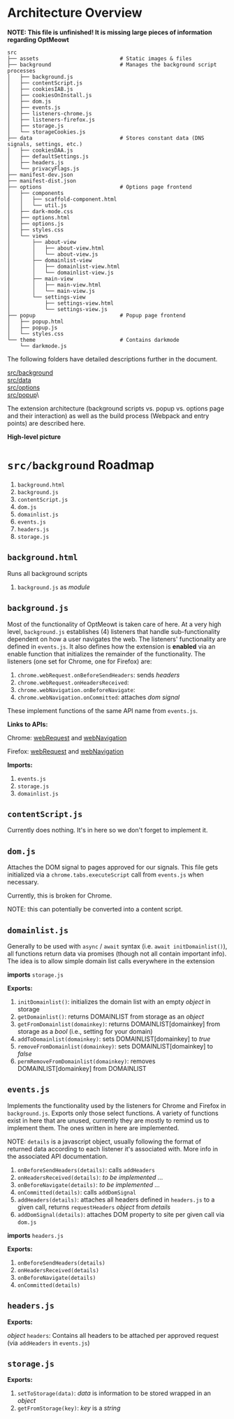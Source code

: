 # Architecture Overview

**NOTE: This file is unfinished! It is missing large pieces of information regarding OptMeowt**

```
src
├── assets							# Static images & files
├── background						# Manages the background script processes
│   ├── background.js
│   ├── contentScript.js
│   ├── cookiesIAB.js
│   ├── cookiesOnInstall.js
│   ├── dom.js
│   ├── events.js
│   ├── listeners-chrome.js
│   ├── listeners-firefox.js
│   ├── storage.js
│   └── storageCookies.js
├── data							# Stores constant data (DNS signals, settings, etc.)
│   ├── cookiesDAA.js
│   ├── defaultSettings.js
│   ├── headers.js
│   └── privacyFlags.js
├── manifest-dev.json
├── manifest-dist.json
├── options							# Options page frontend
│   ├── components
│   │   ├── scaffold-component.html
│   │   └── util.js
│   ├── dark-mode.css
│   ├── options.html
│   ├── options.js
│   ├── styles.css
│   └── views
│       ├── about-view
│       │   ├── about-view.html
│       │   └── about-view.js
│       ├── domainlist-view
│       │   ├── domainlist-view.html
│       │   └── domainlist-view.js
│       ├── main-view
│       │   ├── main-view.html
│       │   └── main-view.js
│       └── settings-view
│           ├── settings-view.html
│           └── settings-view.js
├── popup							# Popup page frontend
│   ├── popup.html
│   ├── popup.js
│   └── styles.css
└── theme							# Contains darkmode
    └── darkmode.js
```


The following folders have detailed descriptions further in the document. 

[src/background]()\
[src/data]()\
[src/options]()\
[src/popup]()\

The extension architecture (background scripts vs. popup vs. options page and their interaction) as well as the build process (Webpack and entry points) are described here.

**High-level picture**

<!-- /////////////////////////////////////////////////////////////////////// -->
<!-- /////////////////////////////////////////////////////////////////////// -->
<!-- /////////////////////////////////////////////////////////////////////// -->
<!-- /////////////////////////////////////////////////////////////////////// -->
<!-- /////////////////////////////////////////////////////////////////////// -->

# `src/background` Roadmap

1) `background.html`
2) `background.js`
3) `contentScript.js`
4) `dom.js`
5) `domainlist.js`
6) `events.js`
7) `headers.js`
8) `storage.js`

## `background.html`

Runs all background scripts

1) `background.js` as *module*

## `background.js`

Most of the functionality of OptMeowt is taken care of here. At a very high level, `background.js` establishes (4) listeners that handle sub-functionality dependent on how a user navigates the web. The listeners' functionality are defined in `events.js`. It also defines how the extension is **enabled** via an enable function that initializes the remainder of the functionality. The listeners (one set for Chrome, one for Firefox) are:

1) `chrome.webRequest.onBeforeSendHeaders`: sends *headers*
2) `chrome.webRequest.onHeadersReceived`:
3) `chrome.webNavigation.onBeforeNavigate`:
4) `chrome.webNavigation.onCommitted`: attaches *dom signal*

These implement functions of the same API name from `events.js`.

**Links to APIs:**

Chrome: [webRequest](https://developer.chrome.com/docs/extensions/reference/webRequest/) and [webNavigation](https://developer.chrome.com/docs/extensions/reference/webNavigation/)

Firefox: [webRequest](https://developer.mozilla.org/en-US/docs/Mozilla/Add-ons/WebExtensions/API/webRequest) and [webNavigation](https://developer.mozilla.org/en-US/docs/Mozilla/Add-ons/WebExtensions/API/webNavigation)

**Imports:**

1) `events.js`
2) `storage.js`
3) `domainlist.js`

## `contentScript.js`

Currently does nothing. It's in here so we don't forget to implement it.

## `dom.js`

Attaches the DOM signal to pages approved for our signals. This file gets initialized via a `chrome.tabs.executeScript` call from `events.js` when necessary.

Currently, this is broken for Chrome.

NOTE: this can potentially be converted into a content script.

## `domainlist.js`

Generally to be used with `async` / `await` syntax (i.e. `await initDomainlist()`), all functions return data via promises (though not all contain important info). The idea is to allow simple domain list calls everywhere in the extension

**imports** `storage.js`

**Exports:**

1) `initDomainlist()`: initializes the domain list with an empty *object* in storage
2) `getDomainlist()`: returns DOMAINLIST from storage as an *object*
3) `getFromDomainlist(domainkey)`: returns DOMAINLIST[domainkey] from storage as a *bool* (i.e., setting for your domain)
4) `addToDomainlist(domainkey)`: sets DOMAINLIST[domainkey] to *true*
5) `removeFromDomainlist(domainkey)`: sets DOMAINLIST[domainkey] to *false*
6) `permRemoveFromDomainlist(domainkey)`: removes DOMAINLIST[domainkey] from DOMAINLIST

## `events.js`

Implements the functionality used by the listeners for Chrome and Firefox in `background.js`. Exports only those select functions. A variety of functions exist in here that are unused, currently they are mostly to remind us to implement them. The ones written in here are implemented.

NOTE: `details` is a javascript object, usually following the format of returned data according to each listener it's associated with. More info in the associated API documentation.

1) `onBeforeSendHeaders(details)`: calls `addHeaders`
2) `onHeadersReceived(details)`: *to be implemented ...*
3) `onBeforeNavigate(details)`: *to be implemented ...*
4) `onCommitted(details)`: calls `addDomSignal`
5) `addHeaders(details)`: attaches all headers defined in `headers.js` to a given call, returns `requestHeaders` *object* from *details*
6) `addDomSignal(details)`: attaches DOM property to site per given call via `dom.js`

**imports** `headers.js`

**Exports:**

1) `onBeforeSendHeaders(details)`
2) `onHeadersReceived(details)`
3) `onBeforeNavigate(details)`
4) `onCommitted(details)`

## `headers.js`

**Exports:**

*object* `headers`: Contains all headers to be attached per approved request (via `addHeaders` in `events.js`)

## `storage.js`

**Exports:**

1) `setToStorage(data)`: *data* is information to be stored wrapped in an *object*
2) `getFromStorage(key)`: *key* is a *string*

<!-- /////////////////////////////////////////////////////////////////////// -->
<!-- /////////////////////////////////////////////////////////////////////// -->
<!-- /////////////////////////////////////////////////////////////////////// -->
<!-- /////////////////////////////////////////////////////////////////////// -->
<!-- /////////////////////////////////////////////////////////////////////// -->